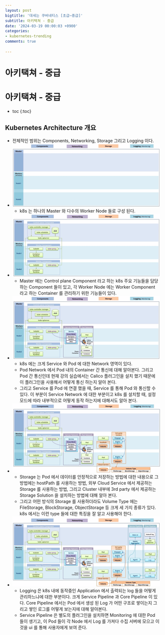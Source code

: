 ```yaml
---
layout: post
bigtitle: '대세는 쿠버네티스 [초급~중급]'
subtitle: 아키택쳐 - 중급
date: '2024-03-19 00:00:03 +0900'
categories:
- kubernetes-trending
comments: true

---
```


# 아키택쳐 - 중급

# 아키택쳐 - 중급

* toc
{:toc}

## Kubernetes Architecture 개요
+ 전체적인 범위는 Components, Networking, Storage 그리고 Logging 이다.
+ ![KubernetesArchitecture.png](../../../../assets/img/kubernetes-trending/KubernetesArchitecture.png)
  + k8s 는 하나의 Master 와 다수의 Worker Node 들로 구성 된다.
+ ![KubernetesArchitecture_1.png](../../../../assets/img/kubernetes-trending/KubernetesArchitecture_1.png)
  + Master 에는 Control plane Component 라고 하는 k8s 주요 기능들을 담당하는 Component 들이 있고, 각 Worker Node 에는 Worker Component 라고 하는 Container 를 관리하기 위한 기능들이 있다.
+ ![KubernetesArchitecture_2.png](../../../../assets/img/kubernetes-trending/KubernetesArchitecture_2.png)
  + k8s 에는 크게 Service 와 Pod 에 대한 Network 영역이 있다. 
  + Pod Network 에서 Pod 내의 Container 간 통신에 대해 알아본다. 그리고 Pod 간 통신인데 현재 강의 실습에서는 Calico 플러그인을 설치 했기 때문에 이 플러그인을 사용해서 어떻게 통신 하는지 알아 본다.
  + 그리고 Service 를 Pod 에 연결 했을 때, Service 를 통해 Pod 와 통신할 수 있다. 이 부분이 Service Network 에 대한 부분이고 k8s 를 설치할 때, 설정 모드에 따라 내부적으로 어떻게 동작 하는지에 대해서도 알아 본다.
+ ![KubernetesArchitecture_3.png](../../../../assets/img/kubernetes-trending/KubernetesArchitecture_3.png)
  + Storage 는 Pod 에서 데이터를 안정적으로 저장하는 방법에 대한 내용으로 그 방법에는 hostPath 를 사용하는 방법, 외부 Cloud Service 에서 제공하는 Storage 를 사용하는 방법, 그리고 Cluster 내부에 3rd party 에서 제공하는 Storage Solution 을 설치하는 방법에 대해 알아 본다.
  + 그리고 어떤 방식의 Storage 를 사용하더라도 Volume Type 에는 FileStorage, BlockStorage, ObjectStorage 등 크게 세 가지 종류가 있다. k8s 에서는 이런 type 들에 대한 특징을 잘 알고 사용해야 한다.
+ ![KubernetesArchitecture_4.png](../../../../assets/img/kubernetes-trending/KubernetesArchitecture_4.png)
  + Logging 은 k8s 내에 동작중인 Application 에서 출력되는 log 들을 어떻게 관리하느냐에 대한 부분이다. 크게 Service Pipeline 과 Core Pipeline 이 있다. Core Pipeline 에서는 Pod 에서 생성 된 Log 가 어떤 구조로 쌓이는지 그리고 쌓인 로그를 어떻게 보는지에 대해 알아본다.
  + Service Pipeline 은 별도의 플러그인을 설치하면 Monitoring 에 대한 Pod 들이 생기고, 이 Pod 들이 각 Node 에서 Log 를 가져다 수집 서버에 모으고 이것을 ui 를 통해 사용자에게 보여 준다.



